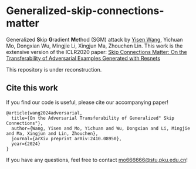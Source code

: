 # Generalized-skip-connections-matter

Generalized **S**kip **G**radient **M**ethod (SGM) attack by [Yisen Wang](https://yisenwang.github.io/), Yichuan Mo, Dongxian Wu, Mingjie Li, Xingjun Ma, Zhouchen Lin. This work is the extensive version of the ICLR2020 paper: [Skip Connections Matter: On the Transferability of Adversarial Examples Generated with Resnets](https://proceedings.neurips.cc/paper_files/paper/2020/file/1ef91c212e30e14bf125e9374262401f-Paper.pdf)

This repository is under reconstruction.



## Cite this work
If you find our code is useful, please cite our accompanying paper!
```
@article{wang2024adversarial,
  title={On the Adversarial Transferability of Generalized" Skip Connections"},
  author={Wang, Yisen and Mo, Yichuan and Wu, Dongxian and Li, Mingjie and Ma, Xingjun and Lin, Zhouchen},
  journal={arXiv preprint arXiv:2410.08950},
  year={2024}
}
```
If you have any questions, feel free to contact mo666666@stu.pku.edu.cn!
